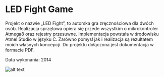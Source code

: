 # LED Fight Game

Projekt o nazwie „LED Fight”, to autorska gra zręcznościowa dla dwóch osób. Realizacja sprzętowa opiera się przede wszystkim o mikrokontroler Atmega8 oraz rejestry przesuwne. Implementacja powstała w środowisku Atmel Studio w języku C. Zarówno pomysł jak i realizacja są rezultatem moich własnych koncepcji. Do projektu dołączona jest dokumentacja w formacie PDF.

Data wykonania: 2014

![alt text](https://github.com/archer333/LedFightGame/blob/master/Photo.jpg "Photo")
